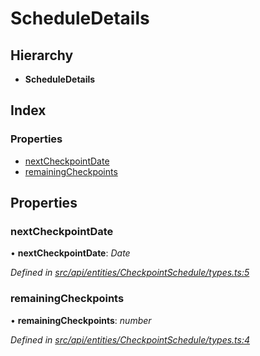 # ScheduleDetails

## Hierarchy

* **ScheduleDetails**

## Index

### Properties

* [nextCheckpointDate](scheduledetails.md#nextcheckpointdate)
* [remainingCheckpoints](scheduledetails.md#remainingcheckpoints)

## Properties

### nextCheckpointDate

• **nextCheckpointDate**: _Date_

_Defined in_ [_src/api/entities/CheckpointSchedule/types.ts:5_](https://github.com/PolymathNetwork/polymesh-sdk/blob/959efb76/src/api/entities/CheckpointSchedule/types.ts#L5)

### remainingCheckpoints

• **remainingCheckpoints**: _number_

_Defined in_ [_src/api/entities/CheckpointSchedule/types.ts:4_](https://github.com/PolymathNetwork/polymesh-sdk/blob/959efb76/src/api/entities/CheckpointSchedule/types.ts#L4)

